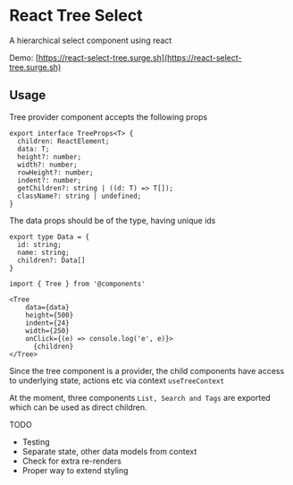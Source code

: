# React Tree Select

A hierarchical select component using react

Demo: [https://react-select-tree.surge.sh](https://react-select-tree.surge.sh)

## Usage

Tree provider component accepts the following props

```
export interface TreeProps<T> {
  children: ReactElement;
  data: T;
  height?: number;
  width?: number;
  rowHeight?: number;
  indent?: number;
  getChildren?: string | ((d: T) => T[]);
  className?: string | undefined;
}
```
The data props should be of the type, having unique ids

```
export type Data = {
  id: string;
  name: string;
  children?: Data[]
}
```

```
import { Tree } from '@components'

<Tree
    data={data}
    height={500}
    indent={24}
    width={250}
    onClick={(e) => console.log('e', e)}>
      {children}
</Tree>
```

Since the tree component is a provider, the child components have access to underlying state, actions etc via context `useTreeContext`

At the moment, three components `List, Search and Tags` are exported which can be used as direct children.



TODO
-   Testing
-   Separate state, other data models from context
-   Check for extra re-renders
-   Proper way to extend styling

